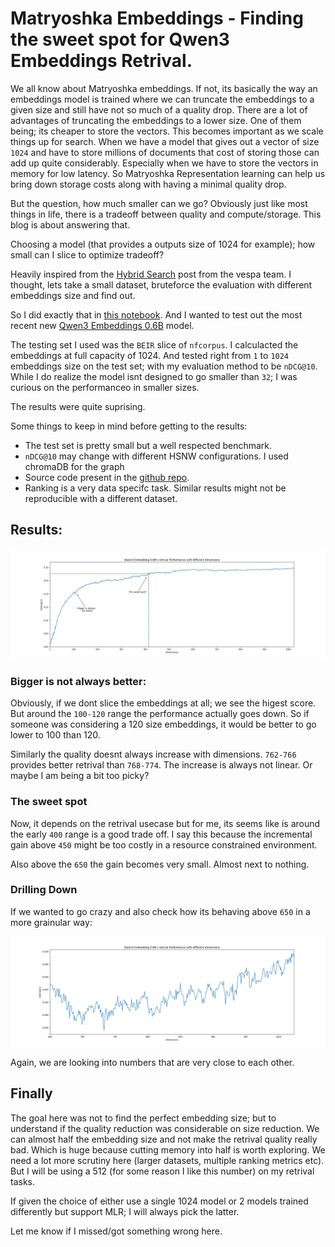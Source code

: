 # Matryoshka Embeddings - Finding the sweet spot for Qwen3 Embeddings Retrival.

We all know about Matryoshka embeddings. If not, its basically the way an embeddings model is trained where we can truncate the embeddings to a given size and still have not so much of a quality drop. There are a lot of advantages of truncating the embeddings to a lower size. One of them being; its cheaper to store the vectors. This becomes important as we scale things up for search. When we have a model that gives out a vector of size `1024` and have to store millions of documents that cost of storing those can add up quite considerably. Especially when we have to store the vectors in memory for low latency. So Matryoshka Representation learning can help us bring down storage costs along with having a minimal quality drop. 

But the question, how much smaller can we go? Obviously just like most things in life, there is a tradeoff between quality and compute/storage. This blog is about answering that. 

Choosing a model (that provides a outputs size of 1024 for example); how small can I slice to optimize tradeoff? 

Heavily inspired from the [Hybrid Search](https://docs.vespa.ai/en/tutorials/hybrid-search.html) post from the vespa team. I thought, lets take a small dataset, bruteforce the evaluation with different embeddings size and find out.

So I did exactly that in [this notebook](https://github.com/YashasviMantha/matryoshka-analysis/blob/main/analysis.ipynb). And I wanted to test out the most recent new [Qwen3 Embeddings 0.6B](https://huggingface.co/Qwen/Qwen3-Embedding-0.6B) model.

The testing set I used was the `BEIR` slice of `nfcorpus`. I calculacted the embeddings at full capacity of 1024. And tested right from `1` to `1024` embeddings size on the test set; with my evaluation method to be `nDCG@10`. While I do realize the model isnt designed to go smaller than `32`; I was curious on the performanceo in smaller sizes.

The results were quite suprising.

Some things to keep in mind before getting to the results:
- The test set is pretty small but a well respected benchmark.
- `nDCG@10` may change with different HSNW configurations. I used chromaDB for the graph
- Source code present in the [github repo](https://github.com/YashasviMantha/matryoshka-analysis).
- Ranking is a very data specifc task. Similar results might not be reproducible with a different dataset. 

## Results:

![Graph of performance and embeddings size](/public/images/Matryoshka%20Embeddings%20Graph%20of%20performance%20and%20embeddings%20size.png)

### Bigger is not always better:
Obviously, if we dont slice the embeddings at all; we see the higest score. But around the `100-120` range the performance actually goes down. So if someone was considering a 120 size embeddings, it would be better to go lower to 100 than 120.


Similarly the quality doesnt always increase with dimensions. `762-766` provides better retrival than `768-774`. The increase is always not linear. Or maybe I am being a bit too picky?

### The sweet spot
Now, it depends on the retrival usecase but for me, its seems like is around the early `400` range is a good trade off. I say this because the incremental gain above `450` might be too costly in a resource constrained environment.

Also above the `650` the gain becomes very small. Almost next to nothing.


### Drilling Down
If we wanted to go crazy and also check how its behaving above `650` in a more grainular way:


![Graph of performance and embeddings size](/public/images/Matryoshka%20Embeddings%20Graph%20of%20performance%20and%20embeddings%20size%20650%20slice.png)

Again, we are looking into numbers that are very close to each other. 


## Finally
The goal here was not to find the perfect embedding size; but to understand if the quality reduction was considerable on size reduction. We can almost half the embedding size and not make the retrival quality really bad. Which is huge because cutting memory into half is worth exploring. We need a lot more scrutiny here (larger datasets, multiple ranking metrics etc). But I will be using a 512 (for some reason I like this number) on my retrival tasks.

If given the choice of either use a single 1024 model or 2 models trained differently but support MLR; I will always pick the latter. 

Let me know if I missed/got something wrong here.